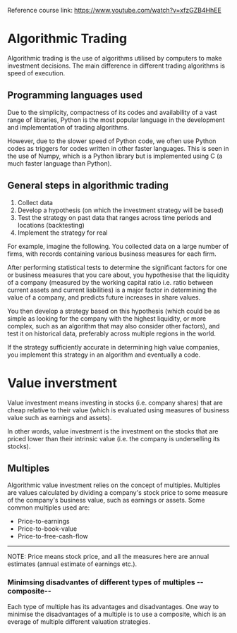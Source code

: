 Reference course link: https://www.youtube.com/watch?v=xfzGZB4HhEE
# Algorithmic Trading
Algorithmic trading is the use of algorithms utilised by computers to make investment decisions. The main difference in different trading algorithms is speed of execution.

## Programming languages used
Due to the simplicity, compactness of its codes and availability of a vast range of libraries, Python is the most popular language in the development and implementation of trading algorithms.

However, due to the slower speed of Python code, we often use Python codes as triggers for codes written in other faster languages. This is seen in the use of Numpy, which is a Python library but is implemented using C (a much faster language than Python).

## General steps in algorithmic trading
1. Collect data
2. Develop a hypothesis (on which the investment strategy will be based)
3. Test the strategy on past data that ranges across time periods and locations
   (backtesting)
4. Implement the strategy for real

For example, imagine the following. You collected data on a large number of firms, with records containing various business measures for each firm.

After performing statistical tests to determine the significant factors for one or business measures that you care about, you hypothesise that the liquidity of a company (measured by the working capital ratio i.e. ratio between current assets and current liabilities) is a major factor in determining the value of a company, and predicts future increases in share values.

You then develop a strategy based on this hypothesis (which could be as simple as looking for the company with the highest liquidity, or more complex, such as an algorithm that may also consider other factors), and test it on historical data, preferably across multiple regions in the world.

If the strategy sufficiently accurate in determining high value companies, you implement this strategy in an algorithm and eventually a code.

# Value inverstment
Value investment means investing in stocks (i.e. company shares) that are cheap relative to their value (which is evaluated using measures of business value such as earnings and assets).

In other words, value investment is the investment on the stocks that are priced lower than their intrinsic value (i.e. the company is underselling its stocks).

## Multiples
Algorithmic value investment relies on the concept of multiples. Multiples are values calculated by dividing a company's stock price to some measure of the company's business value, such as earnings or assets. Some common multiples used are:
- Price-to-earnings
- Price-to-book-value
- Price-to-free-cash-flow
____
NOTE:
Price means stock price, and all the measures here are annual estimates (annual estimate of earnings etc.).

### Minimsing disadvantes of different types of multiples --composite--
Each type of multiple has its advantages and disadvantages. One way to minimise the disadvantages of a multiple is to use a composite, which is an everage of multiple different valuation strategies.
